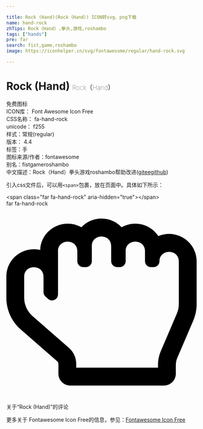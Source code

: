 ```yaml
---

title: Rock (Hand)(Rock（Hand）) ICON转svg、png下载
name: hand-rock
zhTips: Rock（Hand）,拳头,游戏,roshambo
tags: ["hands"]
pre: far
search: fist,game,roshambo
image: https://iconhelper.cn/svg/fontawesome/regular/hand-rock.svg

---
```


# Rock (Hand)  <small style="font-size: 60%;font-weight: 100">Rock（Hand）</small>


<div class="detail-page">
<p>
<span><span class="badge-success badge">免费图标</span> </span>
<br/>
<span>
ICON库：
<span class="badge-secondary badge">Font Awesome Icon Free</span> 
</span>
<br/>
<span>
CSS名称：
<span class="badge-secondary badge">fa-hand-rock</span> 
</span>
<br/>
<span>
unicode：
<span class="badge-secondary badge">f255</span> 
<copy-btn content='f255' btn-title=""></copy-btn>
<copy-btn :content='String.fromCodePoint(parseInt("f255", 16))' btn-title="复制U"></copy-btn>
</span><br/><span>样式：<span class="badge-light badge">常规(regular)</span></span>
<br/>
<span>
版本：
<span class="badge-secondary badge">4.4</span> 
</span><br/><span>标签：<span class="badge-light badge"><router-link to="/tags/hands.html">手</router-link></span></span>
<br/>
<span>图标来源/作者：<span class="badge-light badge">fontawesome</span></span> 
<br/>
<span>别名：<span class="badge-light badge">fist</span><span class="badge-light badge">game</span><span class="badge-light badge">roshambo</span></span><br/><span class="zh-detail">中文描述：<span class="badge-primary badge">Rock（Hand）</span><span class="badge-primary badge">拳头</span><span class="badge-primary badge">游戏</span><span class="badge-primary badge">roshambo</span><span class="help-link"><span>帮助改进</span>(<a href="https://gitee.com/liuwave/icon-helper/edit/master/json/fontawesome/regular/hand-rock.json" target="_blank" rel="noopener noreferrer">gitee</a><a href="https://github.com/liuwave/icon-helper/edit/master/json/fontawesome/regular/hand-rock.json" target="_blank" rel="noopener noreferrer">github</a></span>)</span><br/>
</p>
</div>
<div class="alert alert-dark">
  <i class="far fa-hand-rock fa-xs"></i>
  <i class="far fa-hand-rock fa-sm"></i>
  <i class="far fa-hand-rock fa-lg"></i>
  <i class="far fa-hand-rock fa-2x"></i>
  <i class="far fa-hand-rock fa-3x"></i>
  <i class="far fa-hand-rock fa-5x"></i>
  <i class="far fa-hand-rock fa-7x"></i>
</div>
<div>
  <p>引入css文件后，可以用<code>&lt;span&gt;</code>包裹，放在页面中。具体如下所示：    
  </p>
  <div class="alert alert-primary" style="font-size: 14px">
    &lt;span class="far fa-hand-rock" aria-hidden="true"&gt;&lt;/span&gt;
    <copy-btn content='<span class="far fa-hand-rock" aria-hidden="true"></span>'></copy-btn>
  </div>
  <div class="alert alert-secondary">
    <i class="far fa-hand-rock"
    style="font-size: 24px"
    aria-hidden="true"></i> far fa-hand-rock
    <copy-btn content="far fa-hand-rock" btn-title="复制图标名称"></copy-btn>
  </div>
</div>
<div id="svg" class="svg-wrap">
<svg xmlns="http://www.w3.org/2000/svg" viewBox="0 0 512 512"><path d="M408.864 79.052c-22.401-33.898-66.108-42.273-98.813-23.588-29.474-31.469-79.145-31.093-108.334-.022-47.16-27.02-108.71 5.055-110.671 60.806C44.846 105.407 0 140.001 0 187.429v56.953c0 32.741 14.28 63.954 39.18 85.634l97.71 85.081c4.252 3.702 3.11 5.573 3.11 32.903 0 17.673 14.327 32 32 32h252c17.673 0 32-14.327 32-32 0-23.513-1.015-30.745 3.982-42.37l42.835-99.656c6.094-14.177 9.183-29.172 9.183-44.568V146.963c0-52.839-54.314-88.662-103.136-67.911zM464 261.406a64.505 64.505 0 0 1-5.282 25.613l-42.835 99.655c-5.23 12.171-7.883 25.04-7.883 38.25V432H188v-10.286c0-16.37-7.14-31.977-19.59-42.817l-97.71-85.08C56.274 281.255 48 263.236 48 244.381v-56.953c0-33.208 52-33.537 52 .677v41.228a16 16 0 0 0 5.493 12.067l7 6.095A16 16 0 0 0 139 235.429V118.857c0-33.097 52-33.725 52 .677v26.751c0 8.836 7.164 16 16 16h7c8.836 0 16-7.164 16-16v-41.143c0-33.134 52-33.675 52 .677v40.466c0 8.836 7.163 16 16 16h7c8.837 0 16-7.164 16-16v-27.429c0-33.03 52-33.78 52 .677v26.751c0 8.836 7.163 16 16 16h7c8.837 0 16-7.164 16-16 0-33.146 52-33.613 52 .677v114.445z"/></svg>
</div>
<detail full-name='fa-hand-rock'></detail>

<Vssue title="关于“Rock (Hand)”的评论" >关于“Rock (Hand)”的评论</Vssue>
    
<div><p>更多关于  Fontawesome Icon Free的信息，参见：<a target="_blank" href="https://iconhelper.cn/fontawesome.html">Fontawesome Icon Free</a>
</p></div>
